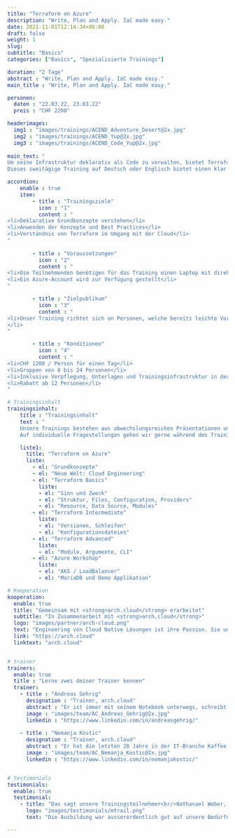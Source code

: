 ```yaml
---
title: "Terraform on Azure"
description: "Write, Plan and Apply. IaC made easy."
date: 2021-11-01T12:14:34+06:00
draft: false
weight: 1
slug: 
subtitle: "Basics"
categories: ["Basics", "Spezialisierte Trainings"]

duration: "2 Tage"
abstract : "Write, Plan and Apply. IaC made easy."
main_title : "Write, Plan and Apply. IaC made easy."

personen: 
  daten : "22.03.22, 23.03.22"
  preis : "CHF 2200"

headerimages:
  img1 : "images/trainings/ACEND_Adventure_Desert@2x.jpg"
  img2 : "images/trainings/ACEND_Yup@2x.jpg"
  img3 : "images/trainings/ACEND_Code_Yup@2x.jpg"
      
main_text: "
Um seine Infrastruktur deklarativ als Code zu verwalten, bietet Terraform einen breiten Funktionsumfang an. Die Konfigurationsdateien, welche typischerweise in einem Git Repository gespeichert sind, werden von Terraform als Single Source of Truth verwendet. Anhand dieser Dateien wird beispielsweie Infrastruktur aufgebaut oder es werden ganze Applikationen konfiguriert.\n\n
Dieses zweitägige Training auf Deutsch oder Englisch bietet einen klar verständlichen Einstieg in Terraform und einen praktischen Umsetzungsteil auf Azure."

accordion:
    enable : true
    item:
        - title : "Trainingsziele"
          icon : "1"
          content : "
<li>Deklarative Grundkonzepte verstehen</li>
<li>Anwenden der Konzepte und Best Practices</li>
<li>Verständnis von Terraform im Umgang mit der Cloud</li>
"
 
        - title : "Voraussetzungen"
          icon : "2"
          content : "
<li>Die Teilnehmenden benötigen für das Training einen Laptop mit direktem Zugang zum Internet</li>
<li>Ein Azure-Account wird zur Verfügung gestellt</li>
"

        - title : "Zielpublikum"
          icon : "3"
          content : "
<li>Unser Training richtet sich an Personen, welche bereits leichte Vorkenntnisse im Bereich von Kubernetes und Azure besitzen (Kennen und anwenden von Ressourcentypen)
</li>
"

        - title : "Konditionen"
          icon : "4"
          content : "
<li>CHF 1200 / Person für einen Tag</li>
<li>Gruppen von 8 bis 24 Personen</li>
<li>Inklusive Verpflegung, Unterlagen und Trainingsinfrastruktur in der Cloud</li>
<li>Rabatt ab 12 Personen</li>
"

# Trainingsinhalt
trainingsinhalt: 
    title : "Trainingsinhalt"
    text : "
    Unsere Trainings bestehen aus abwechslungsreichen Präsentationen und hands-on Labs, um deren Inhalt auf spannende Art und Weise zu vermitteln.
    Auf individuelle Fragestellungen gehen wir gerne während des Trainings tiefer ein."

    liste1:
      title: "Terraform on Azure"
      liste:
        - el: "Grundkonzepte"
        - el: "Neue Welt: Cloud Engineering"
        - el: "Terraform Basics"
          liste:
          - el: "Sinn und Zweck"
          - el: "Struktur, Files, Configuration, Providers"
          - el: "Resource, Data Source, Modules"
        - el: "Terraform Intermediate"
          liste:
          - el: "Versionen, Schleifen"
          - el: "Konfigurationsdateien"
        - el: "Terraform Advanced"
          liste:
          - el: "Module, Argumente, CLI"
        - el: "Azure Workshop"
          liste:
          - el: "AKS / LoadBalancer"
          - el: "MariaDB und Demo Applikation"

# Kooperation
kooperation:
  enable: true
  title: "Gemeinsam mit <strong>arch.cloud</strong> erarbeitet"
  subtitle: "In Zusammenarbeit mit <strong>arch.cloud</strong>"
  logo: "images/partner/arch-cloud.png"
  text: "Engineering von Cloud Native Lösungen ist ihre Passion. Sie unterstützen Kunden in der Cloud Transformation. Nicht nur bei Architektur, Infrastruktur und Software Entwicklung, sondern auch bei der passenden Strategie und Organisation."
  link: "https://arch.cloud"
  linktext: "arch.cloud"


# trainer
trainers:
  enable: true
  title : "Lerne zwei deiner Trainer kennen"
  trainer:
    - title : "Andreas Gehrig"
      designation : "Trainer, arch.cloud"
      abstract : "Er ist immer mit seinem Notebook unterwegs, schreibt Software und entwirft Cloud-Architekturen."
      image : "images/team/AC_Andreas_Gehrig@2x.jpg"
      linkedin : "https://www.linkedin.com/in/andreasgehrig/"    
    
    - title : "Nemanja Kostic"
      designation : "Trainer, arch.cloud"
      abstract : "Er hat die letzten 20 Jahre in der IT-Branche Kaffee getrunken und so getan, als wüsste er, was er tut."
      image : "images/team/AC_Nemanja_Kostic@2x.jpg"
      linkedin : "https://www.linkedin.com/in/nemanjakostic/"


# testimonials
testimonials:
  enable: true
  testimonial:
    - title: "Das sagt unsere Trainingsteilnehmer<br/>Nathanael Weber, Bern"
      logo: "images/testimonials/mtrail.png"
      text: "Die Ausbildung war ausserordentlich gut auf unsere Bedürfnisse zugeschnitten. Die praktischen Übungen waren gerade genug schwierig, dass sich noch weitere Fragen zu Helm ergeben haben und vom Referent kompetent beantwortet wurden. Herzlichen Dank acend für diese Erfahrung!"

---
```

